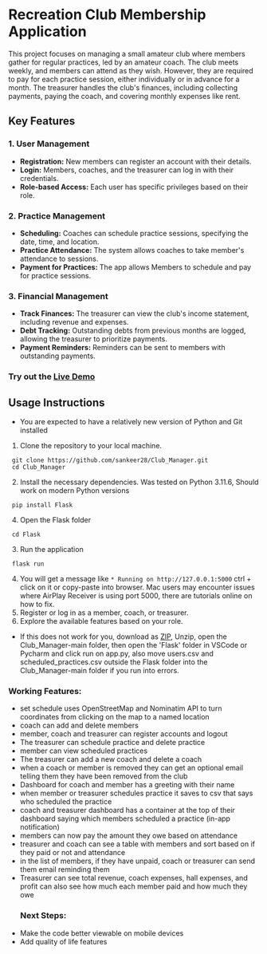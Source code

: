 # Recreation Club Membership Application

This project focuses on managing a small amateur club where members gather for regular practices, led by an amateur coach. The club meets weekly, and members can attend as they wish. However, they are required to pay for each practice session, either individually or in advance for a month. The treasurer handles the club's finances, including collecting payments, paying the coach, and covering monthly expenses like rent.

## Key Features

### 1. User Management
- **Registration:** New members can register an account with their details.
- **Login:** Members, coaches, and the treasurer can log in with their credentials.
- **Role-based Access:** Each user has specific privileges based on their role. 

### 2. Practice Management
- **Scheduling:** Coaches can schedule practice sessions, specifying the date, time, and location. 
- **Practice Attendance:** The system allows coaches to take member's attendance to sessions. 
- **Payment for Practices:** The app allows Members to schedule and pay for practice sessions. 

### 3. Financial Management
- **Track Finances:** The treasurer can view the club's income statement, including revenue and expenses. 
- **Debt Tracking:** Outstanding debts from previous months are logged, allowing the treasurer to prioritize payments. 
- **Payment Reminders:** Reminders can be sent to members with outstanding payments. 
### Try out the [Live Demo](https://sankeer28.pythonanywhere.com/)
## Usage Instructions
- You are expected to have a relatively new version of Python and Git installed
1. Clone the repository to your local machine.
```
 git clone https://github.com/sankeer28/Club_Manager.git
 cd Club_Manager
```
2. Install the necessary dependencies. Was tested on Python 3.11.6, Should work on modern Python versions
```
 pip install Flask
```
4. Open the Flask folder
```
 cd Flask
```
3. Run the application 
```
 flask run
```
4. You will get a message like ``` * Running on http://127.0.0.1:5000 ``` ctrl + click on it or copy-paste into browser. Mac users may encounter issues where AirPlay Receiver is using port 5000, there are tutorials online on how to fix.
5. Register or log in as a member, coach, or treasurer.
6. Explore the available features based on your role.
- If this does not work for you, download as [ZIP](https://github.com/sankeer28/Club_Manager/archive/refs/heads/main.zip), Unzip, open the Club_Manager-main folder, then open the 'Flask' folder in VSCode or Pycharm and click run on app.py, also move users.csv and scheduled_practices.csv outside the Flask folder into the Club_Manager-main folder if you run into errors.


### Working Features:
- set schedule uses OpenStreetMap and Nominatim API to turn coordinates from clicking on the map to a named location
- coach can add and delete members
- member, coach and treasurer can register accounts and logout
- The treasurer can schedule practice and delete practice
- member can view scheduled practices
- The treasurer can add a new coach and delete a coach
- when a coach or member is removed they can get an optional email telling them they have been removed from the club
- Dashboard for coach and member has a greeting with their name 
- when member or treasurer schedules practice it saves to csv that says who scheduled the practice
- coach and treasurer dashboard has a container at the top of their dashboard saying which members scheduled a practice (in-app notification)
- members can now pay the amount they owe based on attendance
- treasurer and coach can see a table with members and sort based on if they paid or not and attendance
- in the list of members, if they have unpaid, coach or treasurer can send them email reminding them
- Treasurer can see total revenue, coach expenses, hall expenses, and profit can also see how much each member paid and how much they owe
  ### Next Steps:
- Make the code better viewable on mobile devices
- Add quality of life features
